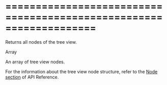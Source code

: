 <!--**
/*-------------------------------------------
    Auto-generated file. Do not modify.
-------------------------------------------

**-->
===================================================================
===================================================================

<!--shortDescription-->
Returns all nodes of the tree view.
<!--/shortDescription-->

<!--returnType-->Array<dxTreeViewNode><!--/returnType-->
<!--returnDescription-->
An array of tree view nodes.
<!--/returnDescription-->

<!--fullDescription-->
For the information about the tree view node structure, refer to the [Node section](/Documentation/ApiReference/UI_Widgets/dxTreeView/Node/) of API Reference.
<!--/fullDescription-->